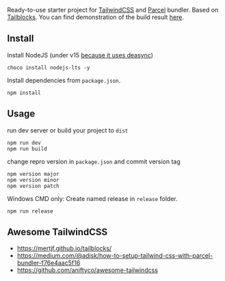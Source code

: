 Ready-to-use starter project for [TailwindCSS](https://tailwindcss.com/) and [Parcel](https://parceljs.org/) bundler. Based on [Tailblocks](https://tailblocks.cc/). You can find demonstration of the build result [here](https://blenderman-de.github.io/starter_tailwindcss/).


## Install 

Install NodeJS (under v15 [because it uses deasync](https://github.com/parcel-bundler/parcel/issues/5294))

    choco install nodejs-lts -y

Install dependencies from `package.json`.

    npm install 

## Usage

run dev server or build your project to `dist`

    npm run dev 
    npm run build 


change repro version in `package.json` and commit version tag 

    npm version major
    npm version minor
    npm version patch 

 
Windows CMD only: Create named release in `release` folder. 

    npm run release 

## Awesome TailwindCSS 

- https://mertjf.github.io/tailblocks/ 
- https://medium.com/@adisk/how-to-setup-tailwind-css-with-parcel-bundler-f76e4aac5f16
- https://github.com/aniftyco/awesome-tailwindcss


